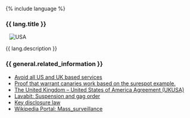 {% include language %}

<h3 id="usa" class="anchor">{{ lang.title }}</h3>

<img src="/assets/img/layout/USA.png" class="img-fluid float-right" alt="USA" style="margin-left:10px;">

{{ lang.description }}

### {{ general.related_information }}

- [Avoid all US and UK based services](https://www.bestvpn.com/the-ultimate-privacy-guide/#avoidus)
- [Proof that warrant canaries work based on the surespot example.](https://en.wikipedia.org/wiki/Surespot#History)
- [The United Kingdom – United States of America Agreement (UKUSA)](https://en.wikipedia.org/wiki/UKUSA_Agreement)
- [Lavabit: Suspension and gag order](https://en.wikipedia.org/wiki/Lavabit#Suspension_and_gag_order)
- [Key disclosure law](https://en.wikipedia.org/wiki/Key_disclosure_law)
- [Wikipedia Portal: Mass_surveillance](https://en.wikipedia.org/wiki/Portal:Mass_surveillance)

